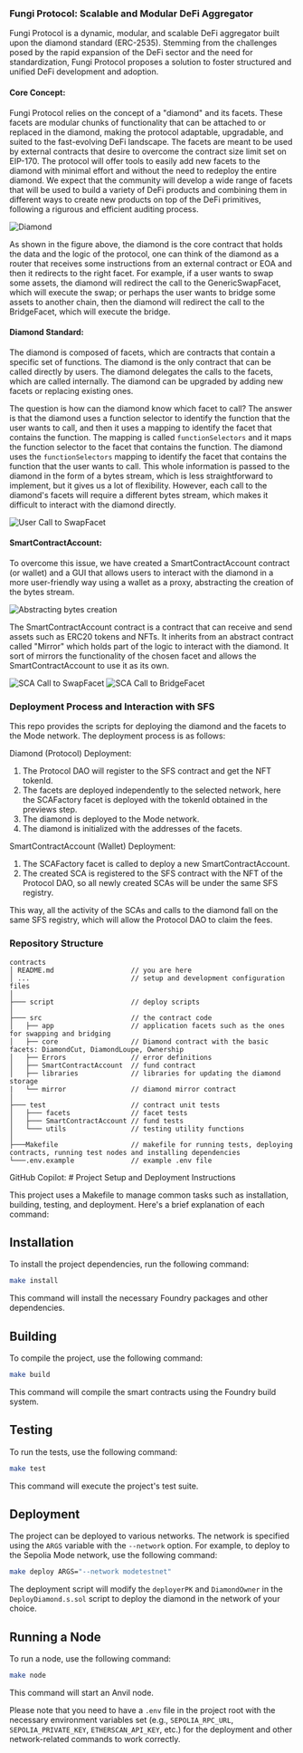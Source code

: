 ### **Fungi Protocol: Scalable and Modular DeFi Aggregator**

Fungi Protocol is a dynamic, modular, and scalable DeFi aggregator built upon the diamond standard (ERC-2535). Stemming from the challenges posed by the rapid expansion of the DeFi sector and the need for standardization, Fungi Protocol proposes a solution to foster structured and unified DeFi development and adoption.

#### **Core Concept**:

Fungi Protocol relies on the concept of a "diamond" and its facets. These facets are modular chunks of functionality that can be attached to or replaced in the diamond, making the protocol adaptable, upgradable, and suited to the fast-evolving DeFi landscape. The facets are meant to be used by external contracts that desire to overcome the contract size limit set on EIP-170. The protocol will offer tools to easily add new facets to the diamond with minimal effort and without the need to redeploy the entire diamond. We expect that the community will develop a wide range of facets that will be used to build a variety of DeFi products and combining them in different ways to create new products on top of the DeFi primitives, following a rigurous and efficient auditing process.

![Diamond](misc/diamond.png)

As shown in the figure above, the diamond is the core contract that holds the data and the logic of the protocol, one can think of the diamond as a router that receives some instructions from an external contract or EOA and then it redirects to the right facet. For example, if a user wants to swap some assets, the diamond will redirect the call to the GenericSwapFacet, which will execute the swap; or perhaps the user wants to bridge some assets to another chain, then the diamond will redirect the call to the BridgeFacet, which will execute the bridge.

#### **Diamond Standard**:
The diamond is composed of facets, which are contracts that contain a specific set of functions. The diamond is the only contract that can be called directly by users. The diamond delegates the calls to the facets, which are called internally. The diamond can be upgraded by adding new facets or replacing existing ones.

The question is how can the diamond know which facet to call? The answer is that the diamond uses a function selector to identify the function that the user wants to call, and then it uses a mapping to identify the facet that contains the function. The mapping is called `functionSelectors` and it maps the function selector to the facet that contains the function. The diamond uses the `functionSelectors` mapping to identify the facet that contains the function that the user wants to call. This whole information is passed to the diamond in the form of a bytes stream, which is less straightforward to implement, but it gives us a lot of flexibility. However, each call to the diamond's facets will require a different bytes stream, which makes it difficult to interact with the diamond directly.

![User Call to SwapFacet](misc/userCallToSwap.png)

#### **SmartContractAccount**:

To overcome this issue, we have created a SmartContractAccount contract (or wallet) and a GUI that allows users to interact with the diamond in a more user-friendly way using a wallet as a proxy, abstracting the creation of the bytes stream. 

![Abstracting bytes creation](misc/EncodingAbstraction.png)

The SmartContractAccount contract is a contract that can receive and send assets such as ERC20 tokens and NFTs. It inherits from an abstract contract called "Mirror" which holds part of the logic to interact with the diamond. It sort of mirrors the functionality of the chosen facet and allows the SmartContractAccount to use it as its own.

![SCA Call to SwapFacet](misc/SwapInteraction.png)
![SCA Call to BridgeFacet](misc/BridgeInteraction.png)

### **Deployment Process and Interaction with SFS**

This repo provides the scripts for deploying the diamond and the facets to the Mode network. The deployment process is as follows:

Diamond (Protocol) Deployment:
1. The Protocol DAO will register to the SFS contract and get the NFT tokenId.
2. The facets are deployed independently to the selected network, here the SCAFactory facet is deployed with the tokenId obtained in the previews step.
3. The diamond is deployed to the Mode network.
4. The diamond is initialized with the addresses of the facets.

SmartContractAccount (Wallet) Deployment:
1. The SCAFactory facet is called to deploy a new SmartContractAccount.
2. The created SCA is registered to the SFS contract with the NFT of the Protocol DAO, so all newly created SCAs will be under the same SFS registry.

This way, all the activity of the SCAs and calls to the diamond fall on the same SFS registry, which will allow the Protocol DAO to claim the fees.

### Repository Structure<a name="repository-structure"></a>

```
contracts
│ README.md                   // you are here
│ ...                         // setup and development configuration files
│
├─── script                   // deploy scripts
│
├─── src                      // the contract code
│   ├── app                   // application facets such as the ones for swapping and bridging
│   ├── core                  // Diamond contract with the basic facets: DiamondCut, DiamondLoupe, Ownership
│   ├── Errors                // error definitions
│   ├── SmartContractAccount  // fund contract
│   ├── libraries             // libraries for updating the diamond storage
|   └── mirror                // diamond mirror contract
│
├─── test                     // contract unit tests
│   ├─── facets               // facet tests
│   ├─── SmartContractAccount // fund tests
│   └─── utils                // testing utility functions
│
├───Makefile                  // makefile for running tests, deploying contracts, running test nodes and installing dependencies
└───.env.example              // example .env file

```

GitHub Copilot: # Project Setup and Deployment Instructions

This project uses a Makefile to manage common tasks such as installation, building, testing, and deployment. Here's a brief explanation of each command:

## Installation
To install the project dependencies, run the following command:

```bash
make install
```

This command will install the necessary Foundry packages and other dependencies.

## Building

To compile the project, use the following command:

```bash
make build
```

This command will compile the smart contracts using the Foundry build system.

## Testing

To run the tests, use the following command:

```bash
make test
```

This command will execute the project's test suite.

## Deployment

The project can be deployed to various networks. The network is specified using the `ARGS` variable with the `--network` option. For example, to deploy to the Sepolia Mode network, use the following command:

```bash
make deploy ARGS="--network modetestnet"
```

The deployment script will modify the `deployerPK` and `DiamondOwner` in the `DeployDiamond.s.sol` script to deploy the diamond in the network of your choice.

## Running a Node

To run a node, use the following command:

```bash
make node
```

This command will start an Anvil node.

Please note that you need to have a `.env` file in the project root with the necessary environment variables set (e.g., `SEPOLIA_RPC_URL`, `SEPOLIA_PRIVATE_KEY`, `ETHERSCAN_API_KEY`, etc.) for the deployment and other network-related commands to work correctly.
